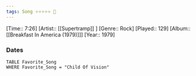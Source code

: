 ```yaml
---
tags: Song ⭐⭐⭐⭐⭐ 💛
---
```

[Time:: 7:26]
[Artist:: [[Supertramp]] ]
[Genre:: Rock]
[Played:: 129]
[Album:: [[Breakfast In America (1979)]]]
[Year:: 1979]
### Dates
````dataview
TABLE Favorite_Song
WHERE Favorite_Song = "Child Of Vision"
````